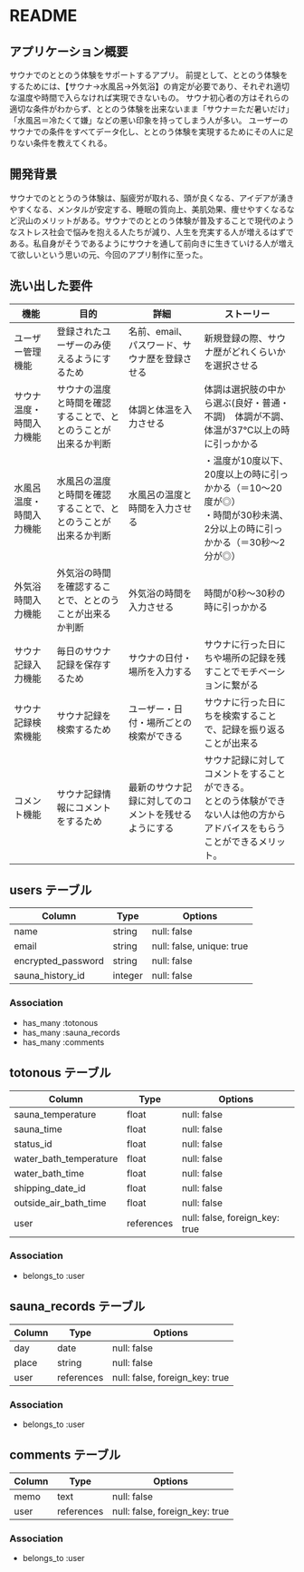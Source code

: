 # README

## アプリケーション概要
サウナでのととのう体験をサポートするアプリ。
前提として、ととのう体験をするためには、【サウナ→水風呂→外気浴】の肯定が必要であり、それぞれ適切な温度や時間で入らなければ実現できないもの。
サウナ初心者の方はそれらの適切な条件がわからず、ととのう体験を出来ないまま「サウナ＝ただ暑いだけ」「水風呂＝冷たくて嫌」などの悪い印象を持ってしまう人が多い。
ユーザーのサウナでの条件をすべてデータ化し、ととのう体験を実現するためにその人に足りない条件を教えてくれる。

## 開発背景
サウナでのととうのう体験は、脳疲労が取れる、頭が良くなる、アイデアが湧きやすくなる、メンタルが安定する、睡眠の質向上、美肌効果、痩せやすくなるなど沢山のメリットがある。サウナでのととのう体験が普及することで現代のようなストレス社会で悩みを抱える人たちが減り、人生を充実する人が増えるはずである。私自身がそうであるようにサウナを通して前向きに生きていける人が増えて欲しいという思いの元、今回のアプリ制作に至った。


## 洗い出した要件 
|  機能  |  目的  |  詳細  |  ストーリー  |
| ---- | ---- | ---- | ---- |
|  ユーザー管理機能 |  登録されたユーザーのみ使えるようにするため  |  名前、email、パスワード、サウナ歴を登録させる  |  新規登録の際、サウナ歴がどれくらいかを選択させる  |
|  サウナ温度・時間入力機能  |  サウナの温度と時間を確認することで、ととのうことが出来るか判断  |  体調と体温を入力させる  |  体調は選択肢の中から選ぶ(良好・普通・不調)　体調が不調、体温が37℃以上の時に引っかかる  |
|  水風呂温度・時間入力機能  |  水風呂の温度と時間を確認することで、ととのうことが出来るか判断  |  水風呂の温度と時間を入力させる  |  ・温度が10度以下、20度以上の時に引っかかる（＝10〜20度が◎）<br>・時間が30秒未満、2分以上の時に引っかかる（＝30秒〜2分が◎）  |
|  外気浴時間入力機能  |  外気浴の時間を確認することで、ととのうことが出来るか判断  |  外気浴の時間を入力させる  |  時間が0秒〜30秒の時に引っかかる  |
|  サウナ記録入力機能  |  毎日のサウナ記録を保存するため  |  サウナの日付・場所を入力する  | サウナに行った日にちや場所の記録を残すことでモチベーションに繋がる　|
|  サウナ記録検索機能  |  サウナ記録を検索するため  | ユーザー・日付・場所ごとの検索ができる　 |  サウナに行った日にちを検索することで、記録を振り返ることが出来る  |
|  コメント機能  |  サウナ記録情報にコメントをするため |  最新のサウナ記録に対してのコメントを残せるようにする  |  サウナ記録に対してコメントをすることができる。<br>ととのう体験ができない人は他の方からアドバイスをもらうことができるメリット。  |



## users テーブル

| Column                 | Type    |  Options    |
| --------               | ------  | ----------- |
| name                   | string  | null: false |
| email                  | string  | null: false, unique: true |
| encrypted_password     | string  | null: false |
| sauna_history_id       | integer | null: false |

### Association

- has_many :totonous
- has_many :sauna_records
- has_many :comments

## totonous テーブル

| Column                            | Type       | Options     |
| --------                          | ------     | ----------- |
| sauna_temperature                 | float      | null: false |
| sauna_time                        | float      | null: false |
| status_id                         | float      | null: false |
| water_bath_temperature            | float      | null: false |
| water_bath_time                   | float      | null: false |
| shipping_date_id                  | float      | null: false |
| outside_air_bath_time             | float      | null: false |
| user                              | references | null: false, foreign_key: true|


### Association

- belongs_to :user


## sauna_records テーブル

| Column        | Type       | Options                        |
| ------        | ---------- | ------------------------------ |
| day           | date       | null: false                    |
| place         | string     | null: false                    |
| user          | references | null: false, foreign_key: true |


### Association

- belongs_to :user


## comments テーブル

| Column | Type       | Options     |
| ------ | ---------- | ----------- |
| memo   | text       | null: false |
| user   | references | null: false, foreign_key: true |

### Association

- belongs_to :user

